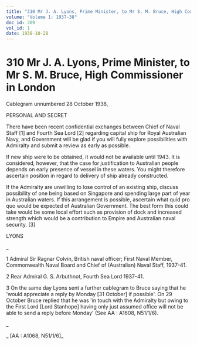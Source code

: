 ```yaml
---
title: "310 Mr J. A. Lyons, Prime Minister, to Mr S. M. Bruce, High Commissioner in London"
volume: "Volume 1: 1937-38"
doc_id: 309
vol_id: 1
date: 1938-10-28
---
```


# 310 Mr J. A. Lyons, Prime Minister, to Mr S. M. Bruce, High Commissioner in London

Cablegram unnumbered 28 October 1938,

PERSONAL AND SECRET

There have been recent confidential exchanges between Chief of Naval Staff [1] and Fourth Sea Lord [2] regarding capital ship for Royal Australian Navy, and Government will be glad if you will fully explore possibilities with Admiralty and submit a review as early as possible.

If new ship were to be obtained, it would not be available until 1943. It is considered, however, that the case for justification to Australian people depends on early presence of vessel in these waters. You might therefore ascertain position in regard to delivery of ship already constructed.

If the Admiralty are unwilling to lose control of an existing ship, discuss possibility of one being based on Singapore and spending large part of year in Australian waters. If this arrangement is possible, ascertain what quid pro quo would be expected of Australian Government. The best form this could take would be some local effort such as provision of dock and increased strength which would be a contribution to Empire and Australian naval security. [3]

LYONS

_

1 Admiral Sir Ragnar Colvin, British naval officer; First Naval Member, Commonwealth Naval Board and Chief of (Australian) Naval Staff, 1937-41.

2 Rear Admiral G. S. Arbuthnot, Fourth Sea Lord 1937-41.

3 On the same day Lyons sent a further cablegram to Bruce saying that he 'would appreciate a reply by Monday [31 October] if possible'. On 29 October Bruce replied that he was 'in touch with the Admiralty but owing to the First Lord [Lord Stanhope] having only just assumed office will not be able to send a reply before Monday' (See AA : A1608, N51/1/6).

_

_ [AA : A1068, N51/1/6]_
